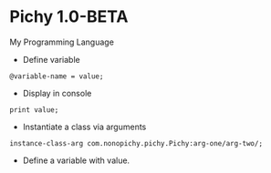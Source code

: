 # Pichy 1.0-BETA
My Programming Language
- Define variable
```
@variable-name = value;
```
- Display in console
```
print value;
```
- Instantiate a class via arguments
```
instance-class-arg com.nonopichy.pichy.Pichy:arg-one/arg-two/;
```
- Define a variable with value.

